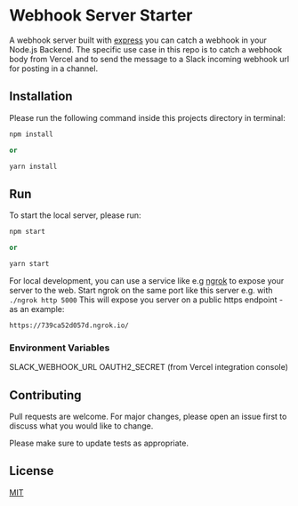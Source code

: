 # Webhook Server Starter

A webhook server built with [express](https://www.npmjs.com/package/express) you can catch a webhook in your Node.js Backend. The specific use case in this repo is to catch a webhook body from Vercel and to send the message to a Slack incoming webhook url for posting in a channel.

## Installation

Please run the following command inside this projects directory in terminal:

```python
npm install

or

yarn install
```

## Run

To start the local server, please run:

```python
npm start

or

yarn start
```

For local development, you can use a service like e.g [ngrok](https://ngrok.com/) to expose your server to the web. Start ngrok on the same port like this server e.g. with `./ngrok http 5000` This will expose you server on a public https endpoint - as an example:

`https://739ca52d057d.ngrok.io/`

### Environment Variables

SLACK_WEBHOOK_URL
OAUTH2_SECRET (from Vercel integration console)

## Contributing

Pull requests are welcome. For major changes, please open an issue first to discuss what you would like to change.

Please make sure to update tests as appropriate.

## License

[MIT](https://choosealicense.com/licenses/mit/)
